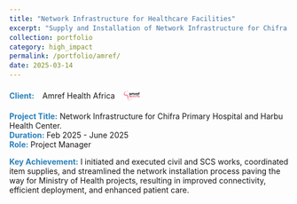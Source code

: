 ```yaml
---
title: "Network Infrastructure for Healthcare Facilities"
excerpt: "Supply and Installation of Network Infrastructure for Chifra Primary Hospital and Harbu Health Center."
collection: portfolio
category: high_impact
permalink: /portfolio/amref/
date: 2025-03-14
---
```


<div style="display: flex; align-items: center; gap: 15px; margin-bottom: 5px;">
    <div style="color:#2980b9; font-weight: bold;">Client:</div> 
    Amref Health Africa
    <img src="/images/logos/amref.png" alt="Amref Health Africa Logo" style="width: 30px; height: 30px; border-radius: 50%; object-fit: cover;">
</div>

<span style="color:#2980b9;"><strong>Project Title:</strong></span> Network Infrastructure for Chifra Primary Hospital and Harbu Health Center.  
<span style="color:#2980b9;"><strong>Duration:</strong></span> Feb 2025 - June 2025
<br>
<span style="color:#2980b9;"><strong>Role:</strong></span> Project Manager

<span style="color:#2980b9;"><strong>Key Achievement:</strong></span> I initiated and executed civil and SCS works, coordinated item supplies, and streamlined the network installation process paving the way for Ministry of Health projects, resulting in improved connectivity, efficient deployment, and enhanced patient care.
